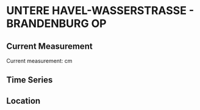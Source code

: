 # UNTERE HAVEL-WASSERSTRASSE - BRANDENBURG OP

## Current Measurement

Current measurement: <Value topic="rivers/pegel-online/UHW/BRANDENBURG-OP/measurementValue"/> cm

## Time Series

<TimeSeries topic="rivers/pegel-online/UHW/BRANDENBURG-OP/measurementValue" period="week" />

## Location

<WorldMap>
  <Marker lat="52.420872318742134" lon="12.580815991357884" labelTopic="rivers/pegel-online/UHW/BRANDENBURG-OP/measurementValue" />
</WorldMap>
